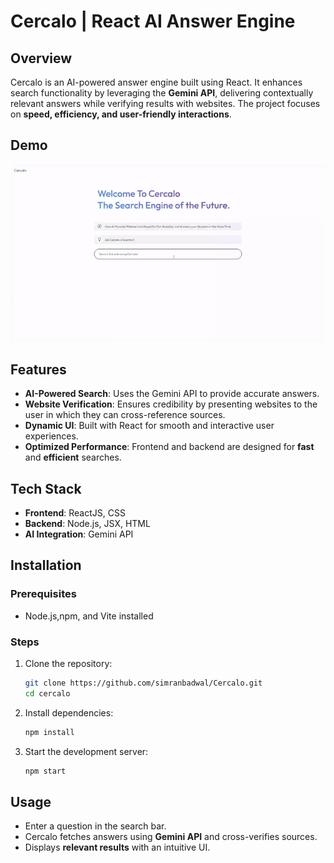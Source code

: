 # Cercalo | React AI Answer Engine  

## Overview  
Cercalo is an AI-powered answer engine built using React. It enhances search functionality by leveraging the **Gemini API**, delivering contextually relevant answers while verifying results with websites. The project focuses on **speed, efficiency, and user-friendly interactions**.  

## Demo  
![Cercalo in Action](cercalogif.gif)  


## Features  
- **AI-Powered Search**: Uses the Gemini API to provide accurate answers.  
- **Website Verification**: Ensures credibility by presenting websites to the user in which they can cross-reference sources.  
- **Dynamic UI**: Built with React for smooth and interactive user experiences.  
- **Optimized Performance**: Frontend and backend are designed for **fast** and **efficient** searches.  

## Tech Stack  
- **Frontend**: ReactJS, CSS
- **Backend**: Node.js, JSX, HTML
- **AI Integration**: Gemini API  

## Installation  

### Prerequisites  
- Node.js,npm, and Vite installed  

### Steps  
1. Clone the repository:  
   ```sh
   git clone https://github.com/simranbadwal/Cercalo.git
   cd cercalo
   ```  
2. Install dependencies:  
   ```sh
   npm install
   ```  
3. Start the development server:  
   ```sh
   npm start
   ```  

## Usage  
- Enter a question in the search bar.  
- Cercalo fetches answers using **Gemini API** and cross-verifies sources.  
- Displays **relevant results** with an intuitive UI. 
